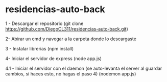 # residencias-auto-back

1 - Descargar el repositorio
    (git clone https://github.com/DiegoCL311/residencias-auto-back.git)

2- Abirar un cmd y navegar a la carpeta donde lo descargaste
    
3 - Instalar librerias
     (npm install)
     
4- Iniciar el servidor de express
     (node app.js)
     
4.1 - Iniciar el servidor con el daemon (se auto-levanta el server al guardar cambios, si haces esto, no hagas el paso 4)
    (nodemon app.js)
